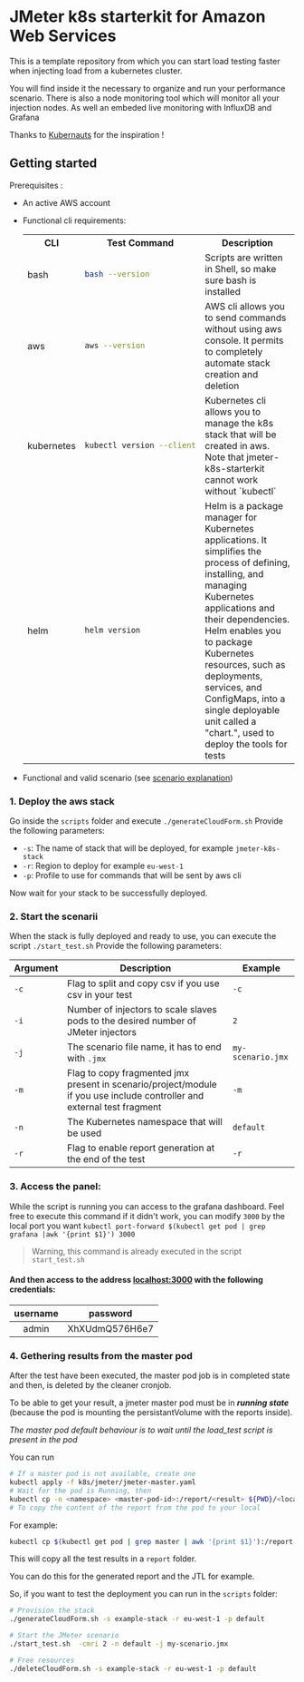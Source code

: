 
# JMeter k8s starterkit for Amazon Web Services

This is a template repository from which you can start load testing faster when injecting load from a kubernetes cluster.

You will find inside it the necessary to organize and run your performance scenario. There is also a node monitoring tool which will monitor all your injection nodes. As well an embeded live monitoring with InfluxDB and Grafana

Thanks to [Kubernauts](https://github.com/kubernauts/jmeter-kubernetes) for the inspiration !

## Getting started
Prerequisites :
- An active AWS account
- Functional cli requirements: 
    <table>
    <tr>
    <th>CLI</th> <th>Test Command</th> <th>Description</th>
    </tr>
    <tr>
    <td>bash</td>
    <td>

    ```bash
    bash --version
    ```

    </td>
    <td>Scripts are written in Shell, so make sure bash is installed</td>
    </tr>
    <tr>
    <td>aws</td>
    <td>

    ```bash
    aws --version
    ```

    </td>
    <td>AWS cli allows you to send commands without using aws console. It permits to completely automate stack creation and deletion</td>
    </tr>
    <tr>
    <td>kubernetes</td>
    <td>

    ```bash
    kubectl version --client
    ```

    </td>
    <td>Kubernetes cli allows you to manage the k8s stack that will be created in aws. Note that jmeter-k8s-starterkit cannot work without `kubectl`</td>
    </tr>
    <tr>
    <td>helm</td>
    <td>
    
    ```bash
    helm version
    ```
    
    </td>
    <td>Helm is a package manager for Kubernetes applications. It simplifies the process of defining, installing, and managing Kubernetes applications and their dependencies. Helm enables you to package Kubernetes resources, such as deployments, services, and ConfigMaps, into a single deployable unit called a "chart.", used to deploy the tools for tests</td>
    </tr>
    </table>
- Functional and valid scenario (see [scenario explanation](../README.md#1-preparing-the-repository))

### 1. Deploy the aws stack

Go inside the `scripts` folder and execute `./generateCloudForm.sh`
Provide the following parameters:
- `-s`: The name of stack that will be deployed, for example `jmeter-k8s-stack`
- `-r`: Region to deploy for example `eu-west-1`
- `-p`: Profile to use for commands that will be sent by aws cli

Now wait for your stack to be successfully deployed.

### 2. Start the scenarii

When the stack is fully deployed and ready to use, you can execute the script `./start_test.sh`
Provide the following parameters:

| Argument | Description | Example |
|----------|-------------|---------|
| `-c` | Flag to split and copy csv if you use csv in your test | `-c` |
| `-i` | Number of injectors to scale slaves pods to the desired number of JMeter injectors | `2` |
| `-j` | The scenario file name, it has to end with `.jmx` | `my-scenario.jmx` |
| `-m` | Flag to copy fragmented jmx present in scenario/project/module if you use include controller and external test fragment | `-m` |
| `-n` | The Kubernetes namespace that will be used | `default` |
| `-r` | Flag to enable report generation at the end of the test | `-r` |

### 3. Access the panel: 
While the script is running you can access to the grafana dashboard.
Feel free to execute this command if it didn't work, you can modify `3000` by the local port you want
`kubectl port-forward $(kubectl get pod | grep grafana |awk '{print $1}') 3000`
> Warning, this command is already executed in the script `start_test.sh`  
#### And then access to the address [localhost:3000](http://localhost:3000) with the following credentials:  

| username | password |     
| :-------------: | :-------------: |
| admin | XhXUdmQ576H6e7 |



### 4. Gethering results from the master pod

After the test have been executed, the master pod job is in completed state and then, is deleted by the cleaner cronjob.

To be able to get your result, a jmeter master pod must be in ***running state*** (because the pod is mounting the persistantVolume with the reports inside).

*The master pod default behaviour is to wait until the load_test script is present in the pod*

You can run   

```sh
# If a master pod is not available, create one
kubectl apply -f k8s/jmeter/jmeter-master.yaml
# Wait for the pod is Running, then
kubectl cp -n <namespace> <master-pod-id>:/report/<result> ${PWD}/<local-result-name>
# To copy the content of the report from the pod to your local
```

For example:
```bash
kubectl cp $(kubectl get pod | grep master | awk '{print $1}'):/report ./report/
```
This will copy all the test results in a `report` folder.

You can do this for the generated report and the JTL for example.

So, if you want to test the deployment you can run in the `scripts` folder:

```bash 
# Provision the stack  
./generateCloudForm.sh -s example-stack -r eu-west-1 -p default

# Start the JMeter scenario  
./start_test.sh  -cmri 2 -n default -j my-scenario.jmx

# Free resources  
./deleteCloudForm.sh -s example-stack -r eu-west-1 -p default  
```
